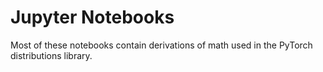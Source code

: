 # Jupyter Notebooks

Most of these notebooks contain derivations of math used in the PyTorch distributions library.

